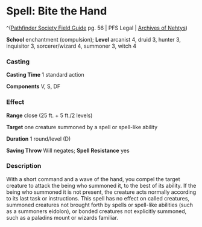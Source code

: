 # Spell: Bite the Hand

^([Pathfinder Society Field Guide][ss-bite-the-hand] pg. 56 | PFS Legal | [Archives of Nehtys][sn-bite-the-hand])

**School** enchantment (compulsion); **Level** arcanist 4, druid 3, hunter 3, inquisitor 3, sorcerer/wizard 4, summoner 3, witch 4

### Casting

**Casting Time** 1 standard action  

**Components** V, S, DF

### Effect

**Range** close (25 ft. + 5 ft./2 levels)  

**Target** one creature summoned by a spell or spell-like ability  

**Duration** 1 round/level (D)  

**Saving Throw** Will negates; **Spell Resistance** yes

### Description

With a short command and a wave of the hand, you compel the target creature to attack the being who summoned it, to the best of its ability. If the being who summoned it is not present, the creature acts normally according to its last task or instructions. This spell has no effect on called creatures, summoned creatures not brought forth by spells or spell-like abilities (such as a summoners eidolon), or bonded creatures not explicitly summoned, such as a paladins mount or wizards familiar.

[ss-bite-the-hand]: http://paizo.com/store/games/rolep
[sn-bite-the-hand]: http://www.archivesofnethys.com/SpellDisplay.aspx?ItemName=Bite%20the%20Hand